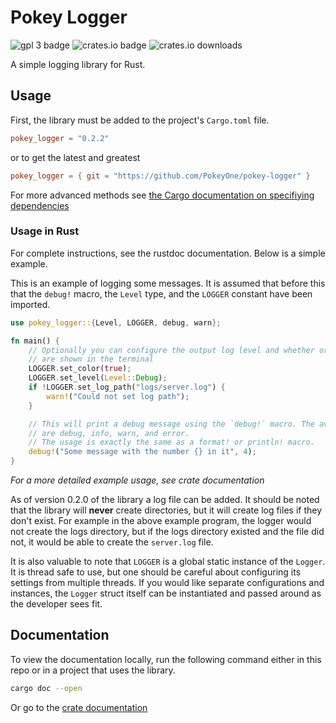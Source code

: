 # Pokey Logger

![gpl 3 badge](https://img.shields.io/badge/license-GPL%203.0-blue)
![crates.io badge](https://img.shields.io/crates/v/pokey_logger)
![crates.io downloads](https://img.shields.io/crates/d/pokey_logger)

A simple logging library for Rust.

## Usage

First, the library must be added to the project's `Cargo.toml` file.
```toml
pokey_logger = "0.2.2"
```
or to get the latest and greatest
```toml
pokey_logger = { git = "https://github.com/PokeyOne/pokey-logger" }
```
For more advanced methods see [the Cargo documentation on specifiying dependencies](https://doc.rust-lang.org/cargo/reference/specifying-dependencies.html)

### Usage in Rust

For complete instructions, see the rustdoc documentation. Below is a simple
example.

This is an example of logging some messages. It is assumed that before this
that the `debug!` macro, the `Level` type, and the `LOGGER` constant have been
imported.
```rust
use pokey_logger::{Level, LOGGER, debug, warn};

fn main() {
    // Optionally you can configure the output log level and whether or not colours
    // are shown in the terminal
    LOGGER.set_color(true);
    LOGGER.set_level(Level::Debug);
    if !LOGGER.set_log_path("logs/server.log") {
        warn!("Could not set log path");
    }

    // This will print a debug message using the `debug!` macro. The available macros
    // are debug, info, warn, and error.
    // The usage is exactly the same as a format! or println! macro.
    debug!("Some message with the number {} in it", 4);
}
```
*For a more detailed example usage, see crate documentation*

As of version 0.2.0 of the library a log file can be added. It should be noted
that the library will **never** create directories, but it will create log files
if they don't exist. For example in the above example program, the logger would
not create the logs directory, but if the logs directory existed and the file
did not, it would be able to create the `server.log` file.

It is also valuable to note that `LOGGER` is a global static instance of the
`Logger`. It is thread safe to use, but one should be careful about configuring
its settings from multiple threads. If you would like separate configurations
and instances, the `Logger` struct itself can be instantiated and passed around
as the developer sees fit.

## Documentation
To view the documentation locally, run the following command either in this
repo or in a project that uses the library.
```bash
cargo doc --open
```
Or go to the [crate documentation](https://docs.rs/pokey_logger/latest/pokey_logger/)

